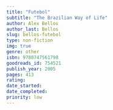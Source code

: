 ```yaml
---
title: "Futebol"
subtitle: "The Brazilian Way of Life"
author: Alex Bellos
author_last: Bellos
slug: bellos-futebol
type: non-fiction
img: true
genre: other
isbn: 9780747561798
goodreads_id: 754521
publish_year: 2005
pages: 413
rating: 
date_started:
date_completed:
priority: low
---
```

